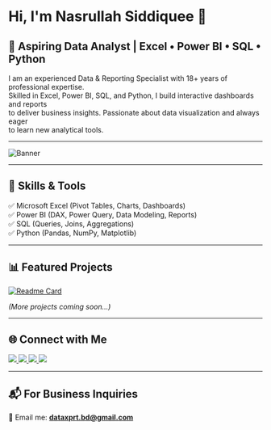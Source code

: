 # Hi, I'm Nasrullah Siddiquee 👋  

## 🚀 Aspiring Data Analyst | Excel • Power BI • SQL • Python  

I am an experienced Data & Reporting Specialist with 18+ years of professional expertise.  
Skilled in Excel, Power BI, SQL, and Python, I build interactive dashboards and reports  
to deliver business insights. Passionate about data visualization and always eager  
to learn new analytical tools.  

---

![Banner](https://raw.githubusercontent.com/dataxprtbd/Excel-Sales-Dashboard/main/banner.png)



---

## 🔧 Skills & Tools
✅ Microsoft Excel (Pivot Tables, Charts, Dashboards)  
✅ Power BI (DAX, Power Query, Data Modeling, Reports)  
✅ SQL (Queries, Joins, Aggregations)  
✅ Python (Pandas, NumPy, Matplotlib)  

---

## 📊 Featured Projects
[![Readme Card](https://github-readme-stats.vercel.app/api/pin/?username=dataxprtbd&repo=Excel-Sales-Dashboard)](https://github.com/dataxprtbd/Excel-Sales-Dashboard)

*(More projects coming soon…)*  

---


## 🌐 Connect with Me  

<p align="left">
<a href="https://github.com/dataxprtbd" target="blank">
  <img src="https://img.icons8.com/color/48/000000/github.png"/>
</a>
<a href="https://www.linkedin.com/in/dataxprtbd/" target="blank">
  <img src="https://img.icons8.com/color/48/000000/linkedin.png"/>
</a>
<a href="https://twitter.com/dataxprtbd" target="blank">
  <img src="https://img.icons8.com/color/48/000000/twitter.png"/>
</a>
<a href="https://www.kaggle.com/dataxprtbd" target="blank">
  <img src="https://img.icons8.com/windows/48/000000/kaggle.png"/>
</a>
</p>



---

## 📬 For Business Inquiries
📩 Email me: **dataxprt.bd@gmail.com**  

